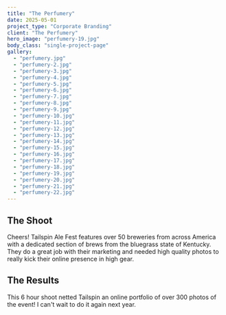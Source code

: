 ```yaml
---
title: "The Perfumery"
date: 2025-05-01
project_type: "Corporate Branding"
client: "The Perfumery"
hero_image: "perfumery-19.jpg"
body_class: "single-project-page"
gallery:
  - "perfumery.jpg"
  - "perfumery-2.jpg"
  - "perfumery-3.jpg"
  - "perfumery-4.jpg"
  - "perfumery-5.jpg"
  - "perfumery-6.jpg"
  - "perfumery-7.jpg"
  - "perfumery-8.jpg"
  - "perfumery-9.jpg"
  - "perfumery-10.jpg"
  - "perfumery-11.jpg"
  - "perfumery-12.jpg"
  - "perfumery-13.jpg"
  - "perfumery-14.jpg"
  - "perfumery-15.jpg"
  - "perfumery-16.jpg"
  - "perfumery-17.jpg"
  - "perfumery-18.jpg"
  - "perfumery-19.jpg"
  - "perfumery-20.jpg"
  - "perfumery-21.jpg"
  - "perfumery-22.jpg"
---
```


## The Shoot

Cheers! Tailspin Ale Fest features over 50 breweries from across America with a dedicated section of brews from the bluegrass state of Kentucky. They do a great job with their marketing and needed high quality photos to really kick their online presence in high gear. 

## The Results

This 6 hour shoot netted Tailspin an online portfolio of over 300 photos of the event! I can't wait to do it again next year.
